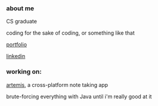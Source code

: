 ### about me

CS graduate

coding for the sake of coding, or something like that

[portfolio](https://ryanshz.github.io/)

[linkedin](https://linkedin.com/in/ryanshz)

### working on:

[artemis](https://github.com/ryanshz/artemis), a cross-platform note taking app

brute-forcing everything with Java until i'm really good at it
